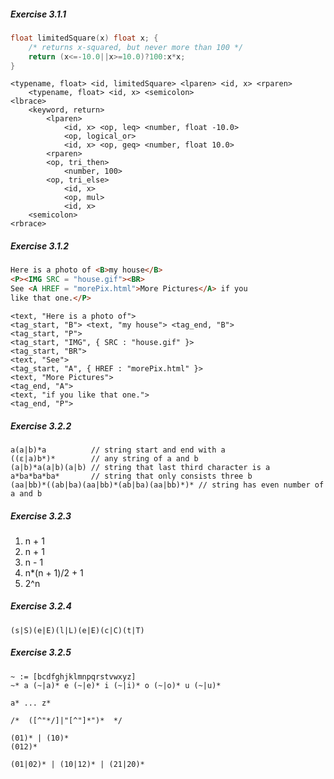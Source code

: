 ##### Exercise 3.1.1

```cpp
float limitedSquare(x) float x; {
    /* returns x-squared, but never more than 100 */
    return (x<=-10.0||x>=10.0)?100:x*x;
}
```

```tsx
<typename, float> <id, limitedSquare> <lparen> <id, x> <rparen> 
    <typename, float> <id, x> <semicolon> 
<lbrace>
	<keyword, return> 
        <lparen> 
            <id, x> <op, leq> <number, float -10.0> 
            <op, logical_or> 
            <id, x> <op, geq> <number, float 10.0> 
        <rparen>
        <op, tri_then>
            <number, 100>
		<op, tri_else>
            <id, x>
            <op, mul>
            <id, x>
    <semicolon>
<rbrace>
```

##### Exercise 3.1.2

```html
Here is a photo of <B>my house</B>
<P><IMG SRC = "house.gif"><BR>
See <A HREF = "morePix.html">More Pictures</A> if you
like that one.</P>
```

```tsx
<text, "Here is a photo of">
<tag_start, "B"> <text, "my house"> <tag_end, "B">
<tag_start, "P"> 
<tag_start, "IMG", { SRC : "house.gif" }>
<tag_start, "BR">
<text, "See">
<tag_start, "A", { HREF : "morePix.html" }>
<text, "More Pictures">
<tag_end, "A">
<text, "if you like that one.">
<tag_end, "P">    
```

##### Exercise 3.2.2

```tsx
a(a|b)*a          // string start and end with a
((ε|a)b*)*        // any string of a and b	
(a|b)*a(a|b)(a|b) // string that last third character is a 
a*ba*ba*ba*       // string that only consists three b
(aa|bb)*((ab|ba)(aa|bb)*(ab|ba)(aa|bb)*)* // string has even number of a and b
```

##### Exercise 3.2.3

1. n + 1
2. n + 1
3. n - 1
4. n*(n + 1)/2 + 1
5. 2^n

##### Exercise 3.2.4

```tsx
(s|S)(e|E)(l|L)(e|E)(c|C)(t|T)
```

##### Exercise 3.2.5

```tsx
~ := [bcdfghjklmnpqrstvwxyz]
~* a (~|a)* e (~|e)* i (~|i)* o (~|o)* u (~|u)*
```

```tsx
a* ... z*
```

```tsx 
/*  ([^"*/]|"[^"]*")*  */
```

```
(01)* | (10)*
(012)* 

(01|02)* | (10|12)* | (21|20)*

```



